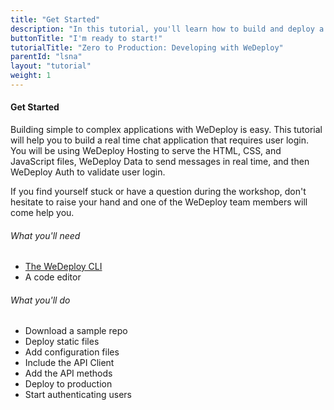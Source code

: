 ```yaml
---
title: "Get Started"
description: "In this tutorial, you'll learn how to build and deploy a chat app with WeDeploy."
buttonTitle: "I'm ready to start!"
tutorialTitle: "Zero to Production: Developing with WeDeploy"
parentId: "lsna"
layout: "tutorial"
weight: 1
---
```


#### Get Started

Building simple to complex applications with WeDeploy is easy. This tutorial will help you to build a real time chat application that requires user login. You will be using WeDeploy Hosting to serve the HTML, CSS, and JavaScript files, WeDeploy Data to send messages in real time, and then WeDeploy Auth to validate user login.

If you find yourself stuck or have a question during the workshop, don't hesitate to raise your hand and one of the WeDeploy team members will come help you.

###### What you'll need

<ul class="checklist">
	<li><a href="https://wedeploy.com/docs/intro/using-the-command-line/" target="_blank">The WeDeploy CLI</a></li>
	<li>A code editor</li>
</ul>

###### What you'll do

<ul class="checklist">
	<li>Download a sample repo</li>
  <li>Deploy static files</li>
	<li>Add configuration files</li>
	<li>Include the API Client</li>
	<li>Add the API methods</li>
	<li>Deploy to production</li>
	<li>Start authenticating users</li>
</ul>

